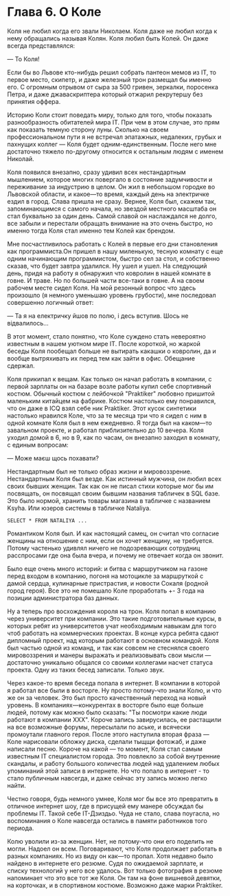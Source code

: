 # Глава 6. О Коле

Коля не любил когда его звали Николаем. Коля даже не любил когда к нему обращались называя Колян. Коля любил быть Колей. Он даже всегда представлялся:

— То Коля!

Если бы во Львове кто-нибудь решил собрать пантеон мемов из IT, то первое место, скипетр, и даже железный трон размещал бы именно его. С огромным отрывом от сыра за 500 гривен, зеркалки, поросенка Петра, и даже джаваскриптера который отжарил рекрутершу без принятия оффера.

Историю Коли стоит поведать миру, только для того, чтобы показать разнообразность обитателей мира IT. При чем в этом случае, это прям как показать темную сторону луны. Сколько на своем профессиональном пути я не встречал эпатажных, недалеких, грубых и пахнущих коллег — Коля будет одним-единственным. После него мне достаточно тяжело по-другому относится к остальным людям с именем Николай.

Коля появился внезапно, сразу удивил всех нестандартным мышлением, которое многих повергало в состояние задумчивости и переживание за индустрию в целом. Он жил в небольшом городке во Львовской области, и какое—то время, каждый день на электричке ездил в город. Слава пришла не сразу. Вернее, Коля был, скажем так, запоминающимся с самого начала, но звездой местного масштаба он стал буквально за один день. Самой славой он наслаждался не долго, все забыли и перестали обращать внимание на это очень быстро, но именно тогда Коля стал именно тем Колей как брендом.

Мне посчастливилось работать с Колей в первые его дни становления как программиста.Он пришел в нашу миленькую, тесную комнату с еще одним начинающим программистом, быстро сел за стол, и собственно сказав, что будет завтра удалился. Ну ушел и ушел. На следующий день, придя на работу я обнаружил что ковролин в нашей комнате в говне. И траве. Но по большей части все-таки в говне. А на своем рабочем месте сидел Коля. На мой резонный вопрос что здесь произошло (я немного уменьшаю уровень грубости), мне последовал совершенно логичный ответ:

— Та я на електричку йшов по полю, і десь вступив. Шось не відвалилось...

В этот момент, стало понятно, что Коле суждено стать невероятно известным в нашем уютном мире IT. После короткой, но жаркой беседы Коля пообещал больше не вытирать какашки о ковролин, да и вообще вытряхивать их перед тем как зайти в офис. Обещание сдержал.

Коля прикипал к вещам. Как только он начал работать в компании, с первой зарплаты он на базаре возле работы купил себе спортивный костюм. Обычный костюм с лейбочкой "Praktiker" любовно пришитой маленьким китайцем на фабрике. Костюм настолько ему понравился, что он даже в ICQ взял себе ник Praktiker. Этот кусок синтетики настолько нравился Коле, что за те месяца три что я сидел с ним в одной комнате Коля был в нем ежедневно. Я тогда был на каком—то завальном проекте, и работал приблизительно до 10 вечера. Коля уходил домой в 6, но в 9, как по часам, он внезапно заходил в комнату, с единым вопросам:

— Може маєш щось похавати? 

Нестандартным был не только образ жизни и мировоззрение. Нестандартным Коля был везде. Как истинный мужчина, он любил всех своих бывших женщин. Так как он не писал стихи которые мог бы им посвящать, он посвящал своим бывшим названия табличек в SQL базе. Это было нормой, хранить товары магазина в табличке с названием Ksyha. Или юзеров системы в табличке Nataliya.

`SELECT * FROM NATALIYA ...`

Романтиком Коля был. И как настоящий самец, он считал что согласие женщины на отношение с ним, если он хочет женщину, не требуется. Потому частенько удивлял ничего не подозревающих сотрудниц расспросами где она была вчера, и почему не отвечает когда он звонит.

Было еще очень много историй: и битва с маршрутчиком на газоне перед входом в компанию, погоня на мотоцикле за маршруткой с дамой сердца, кулинарные пристрастия, и новости Сокаля (родной город героя). Все это не помешало Коле проработать +- 3 года на позиции администратора баз данных.

Ну а теперь про восхождения короля на трон. Коля попал в компанию через университет при компании. Это такие подготовительные курсы, в которых ребят из университетов учат необходимым навыкам для того чтоб работать на коммерческих проектах. В конце курса ребята сдают дипломный проект, над которым работают в основном командой. Коля был частью одной из команд, и так как совсем не стеснялся своего мировоззрения и манеры выражать и реализовывать свои мысли — достаточно уникально общался со своими коллегами насчет статуса проекта. Одну из таких бесед записали. Только звук.

Через какое-то время беседа попала в интернет. В компании в которой я работал все были в восторге. Ну просто потому-что знали Колю, и что же он за человек. Это был просто качественный переход на новый уровень. В компаниях—конкурентах в восторге было еще больше людей, потому как можно было сказать: "Ты посмотри какие люди работают в компании XXX". Короче запись завирусилась, ее растащили на все возможные форумы, пересылали по аське, и всячески промоутали главного героя. После этого наступила вторая фраза — Коле нарисовали обложку диска, сделали тыщщи фотожаб, и даже написали песню. Короче на какой — то момент, Коля стал самым известным IT специалистом города. Это повлекло за собой внутренние скандалы, и работу большого количества людей над удалением любых упоминаний этой записи в интернете. Но что попало в интернет - то стало публичным навсегда, и даже сейчас эту запись можно легко найти.

Честно говоря, будь немного умнее, Коля мог бы все это превратить в отличное интернет шоу, где в присущей ему манере обсуждал бы проблемы IT. Такой себе IT-Дзиздьо. Чуда не стало, слава поугасла, но воспоминания о Коле навсегда остались в памяти работников того периода.

Колю уволили из-за женщин. Нет, не потому-что они его поделить не могли. Надоел он всем. Поговаривают, что Коля продолжает работать в разных компаниях. Но из виду он как—то пропал. Хотя недавно было найдено в интернете его резюме. Судя по ожидаемой зарплате, и списку технологий у него все удалось. Вот только фотография в резюме напоминает что это все тот же Коля. Он там на фоне вишневой девятки, на корточках, и в спортивном костюме. Возможно даже марки Praktiker.
